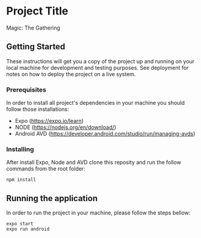 # Project Title
Magic: The Gathering


## Getting Started

These instructions will get you a copy of the project up and running on your local machine for development and testing purposes. See deployment for notes on how to deploy the project on a live system.

### Prerequisites

In order to install all project's dependencies in your machine you should follow those installations:

- Expo (https://expo.io/learn)
- NODE (https://nodejs.org/en/download/)
- Android AVD (https://developer.android.com/studio/run/managing-avds)

### Installing

After install Expo, Node and AVD clone this reposity and run the follow commands from the root folder:
```
npm install
```

## Running the application

In order to run the project in your machine, please follow the steps bellow:

```
expo start
expo run android
```
